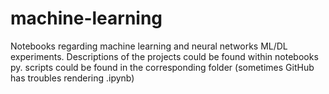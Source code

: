 # machine-learning
Notebooks regarding machine learning and neural networks
ML/DL experiments. Descriptions of the projects could be found within notebooks
py. scripts could be found in the corresponding folder (sometimes GitHub has troubles rendering .ipynb)
